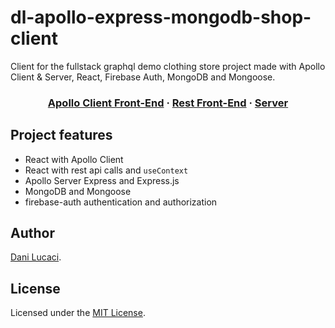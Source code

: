 # dl-apollo-express-mongodb-shop-client

Client for the fullstack graphql demo clothing store project made with Apollo
Client & Server, React, Firebase Auth, MongoDB and Mongoose.

<h3 align="center">
  <a href="https://github.com/danilucaci/dl-apollo-express-mongodb-shop-client">Apollo Client Front-End</a>
  <span> · </span>
  <a href="https://github.com/danilucaci/dl-apollo-express-mongodb-shop-rest-client">Rest Front-End</a>
  <span> · </span>
  <a href="https://github.com/danilucaci/dl-apollo-express-mongodb-shop-server">Server</a>
</h3>

## Project features

- React with Apollo Client
- React with rest api calls and `useContext`
- Apollo Server Express and Express.js
- MongoDB and Mongoose
- firebase-auth authentication and authorization

## Author

[Dani Lucaci](https://www.danilucaci.com/).

## License

Licensed under the [MIT License](./LICENSE).
